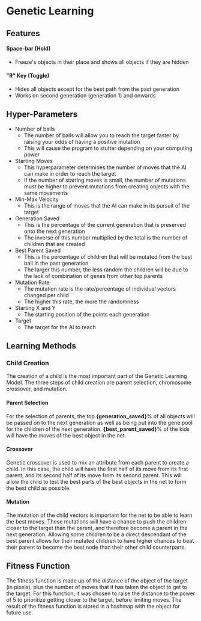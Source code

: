 # Genetic Learning
## Features
#### Space-bar (Hold)
- Freeze's objects in their place and shows all objects if they are hidden
#### "R" Key (Toggle)
- Hides all objects except for the best path from the past generation
- Works on second generation (generation 1) and onwards
## Hyper-Parameters

- Number of balls
  - The number of balls will allow you to reach the target faster by raising your odds of having a positive mutation
  - This will cause the program to stutter depending on your computing power 
- Starting Moves
  - This hyperparameter determines the number of moves that the AI can make in order to reach the target
  - If the number of starting moves is small, the number of mutations must be higher to prevent mutations from creating
  objects with the same movements
- Min-Max Velocity
  - This is the range of moves that the AI can make in its pursuit of the target
- Generation Saved
  - This is the percentage of the current generation that is preserved onto the next generation
  - The inverse of this number multiplied by the total is the number of children that are created
- Best Parent Saved
  - This is the percentage of children that will be mutated from the best ball in the past generation
  - The larger this number, the less random the children will be due to the lack of combination of genes from other 
  top parents
- Mutation Rate
  - The mutation rate is the rate/percentage of individual vectors changed per child
  - The higher this rate, the more the randomness
- Starting X and Y
  - The starting position of the points each generation
- Target
  - The target for the AI to reach

## Learning Methods
### Child Creation 
The creation of a child is the most important part of the Genetic Learning Model.
The three steps of child creation are parent selection, chromosome crossover, and mutation.
#### Parent Selection
For the selection of parents, the top **{generation_saved}**% of all objects will be passed on
to the next generation as well as being put into the gene pool for the children of the next generation.
**{best_parent_saved}**% of the kids will have the moves of the best object in the net.
#### Crossover
Genetic crossover is used to mix an attribute from each parent to create a child. In this case, the child will have the 
first half of its move from its first parent, and its second half of its move from its second parent. This will allow 
the child to test the best parts of the best objects in the net to form the best child as possible.
#### Mutation
The mutation of the child vectors is important for the net to be able to learn the best moves. These mutations will have
a chance to push the children closer to the target than the parent, and therefore become a parent in the next 
generation. Allowing some children to be a direct descendant of the best parent allows for their mutated children
to have higher chances to beat their parent to become the best node than their other child counterparts.
## Fitness Function
The fitness function is made up of the distance of the object of the target (in pixels), plus the number of moves that 
it has taken the object to get to the target. For this function, it was chosen to raise the distance to the power of 5 
to prioritize getting closer to the target, before limiting moves. The result of the fitness function is stored in a 
hashmap with the object for future use.

